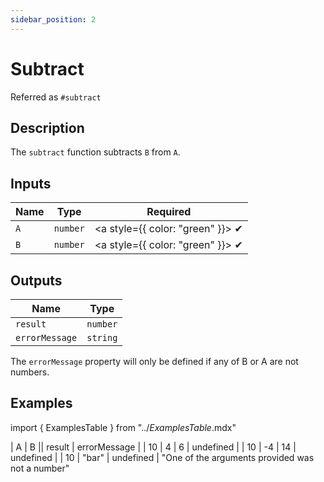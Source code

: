 ```yaml
---
sidebar_position: 2
---
```


# Subtract
Referred as `#subtract`

## Description
The `subtract` function subtracts `B` from `A`.

## Inputs
| Name | Type | Required |
|------|------|:---------:|
| `A` | `number` | <a style={{ color: "green" }}> ✔ </a>
| `B` | `number` | <a style={{ color: "green" }}> ✔ </a>

## Outputs
| Name | Type |
|------|------|
| `result` | `number` |
| `errorMessage` | `string` |

The `errorMessage` property will only be defined if any of B or A are not numbers.

## Examples
import { ExamplesTable } from "../_ExamplesTable_.mdx"

<ExamplesTable>
| A | B || result | errorMessage |
| 10 | 4 | 6 | undefined |
| 10 | -4 | 14 | undefined |
| 10 | "bar" | undefined | "One of the arguments provided was not a number"
</ExamplesTable>